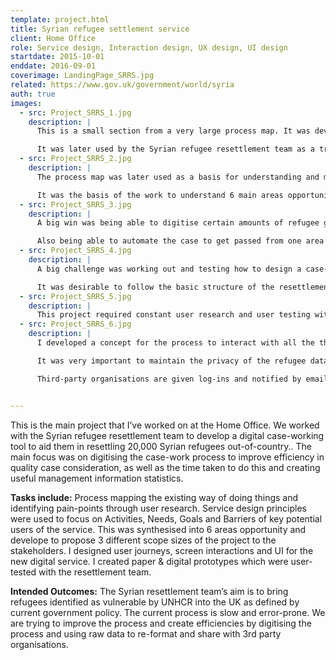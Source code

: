 ```yaml
---
template: project.html
title: Syrian refugee settlement service
client: Home Office
role: Service design, Interaction design, UX design, UI design
startdate: 2015-10-01
enddate: 2016-09-01
coverimage: LandingPage_SRRS.jpg
related: https://www.gov.uk/government/world/syria
auth: true
images:
  - src: Project_SRRS_1.jpg
    description: |
      This is a small section from a very large process map. It was developed to understand the existing way of doing things in the case-work team, as well as engage with the team themselves. It was later used to identify pain-points and potential opportunities.

      It was later used by the Syrian refugee resettlement team as a training tool, as well as being requested as a template model for several other prtojects across the Home Office.
  - src: Project_SRRS_2.jpg
    description: |
      The process map was later used as a basis for understanding and mapping Activities, Needs, Goals and Barriers of key potential users of the service.

      It was the basis of the work to understand 6 main areas opportunity to be able to propose 3 different scope sizes of the project to the stakeholders, so they could decide on which areas of the process to focus on first.
  - src: Project_SRRS_3.jpg
    description: |
      A big win was being able to digitise certain amounts of refugee group data and then tying that to the relevant documentation.

      Also being able to automate the case to get passed from one area of the case-work process to the next and be able to track this.
  - src: Project_SRRS_4.jpg
    description: |
      A big challenge was working out and testing how to design a case-working system that the resettlement team could understand intuitively by following a uniform sequence of events.

      It was desirable to follow the basic structure of the resettlement process, whilst discarding any redundant methods.
  - src: Project_SRRS_5.jpg
    description: |
      This project required constant user research and user testing with the resettlement team as the process used were extremely complex and inter-dependant with may other processes.
  - src: Project_SRRS_6.jpg
    description: |
      I developed a concept for the process to interact with all the third party organisations that provided crucial data, health checks and security checks.

      It was very important to maintain the privacy of the refugee data and keep it locked behind the Home Office network.

      Third-party organisations are given log-ins and notified by email of cases to process and then upload the results directing into the service as data.


---
```

This is the main project that I’ve worked on at the Home Office. We worked with the Syrian refugee resettlement team to develop a digital case-working tool to aid them in resettling 20,000 Syrian refugees out-of-country.. The main focus was on digitising the case-work process to improve efficiency in quality case consideration, as well as the time taken to do this and creating useful management information statistics.

**Tasks include:**
Process mapping the existing way of doing things and identifying pain-points through user research. Service design principles were used to focus on Activities, Needs, Goals and Barriers of key potential users of the service. This was synthesised into 6 areas opportunity and develope to propose 3 different scope sizes of the project to the stakeholders. I designed user journeys, screen interactions and UI for the new digital service. I created paper & digital prototypes which were user-tested with the resettlement team.

**Intended Outcomes:**
The Syrian resettlement team’s aim is to bring refugees identified as vulnerable by UNHCR into the UK as defined by current government policy. The current process is slow and error-prone. We are trying to improve the process and create efficiencies by digitising the process and using raw data to re-format and share with 3rd party organisations.
